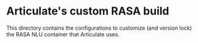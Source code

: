 # Articulate's custom RASA build

This directory contains the configurations to customize (and version lock) the RASA NLU container that Articulate uses.
